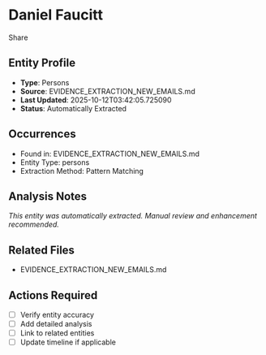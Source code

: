 # Daniel Faucitt

Share

## Entity Profile
- **Type**: Persons
- **Source**: EVIDENCE_EXTRACTION_NEW_EMAILS.md
- **Last Updated**: 2025-10-12T03:42:05.725090
- **Status**: Automatically Extracted

## Occurrences
- Found in: EVIDENCE_EXTRACTION_NEW_EMAILS.md
- Entity Type: persons
- Extraction Method: Pattern Matching

## Analysis Notes
*This entity was automatically extracted. Manual review and enhancement recommended.*

## Related Files
- EVIDENCE_EXTRACTION_NEW_EMAILS.md

## Actions Required
- [ ] Verify entity accuracy
- [ ] Add detailed analysis
- [ ] Link to related entities
- [ ] Update timeline if applicable
